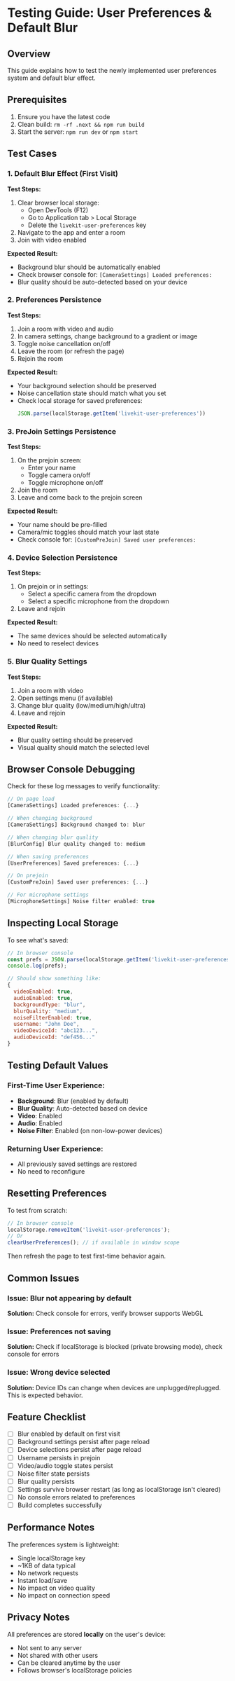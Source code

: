 # Testing Guide: User Preferences & Default Blur

## Overview
This guide explains how to test the newly implemented user preferences system and default blur effect.

## Prerequisites
1. Ensure you have the latest code
2. Clean build: `rm -rf .next && npm run build`
3. Start the server: `npm run dev` or `npm start`

## Test Cases

### 1. Default Blur Effect (First Visit)

**Test Steps:**
1. Clear browser local storage:
   - Open DevTools (F12)
   - Go to Application tab > Local Storage
   - Delete the `livekit-user-preferences` key
2. Navigate to the app and enter a room
3. Join with video enabled

**Expected Result:**
- Background blur should be automatically enabled
- Check browser console for: `[CameraSettings] Loaded preferences:`
- Blur quality should be auto-detected based on your device

### 2. Preferences Persistence

**Test Steps:**
1. Join a room with video and audio
2. In camera settings, change background to a gradient or image
3. Toggle noise cancellation on/off
4. Leave the room (or refresh the page)
5. Rejoin the room

**Expected Result:**
- Your background selection should be preserved
- Noise cancellation state should match what you set
- Check local storage for saved preferences:
  ```javascript
  JSON.parse(localStorage.getItem('livekit-user-preferences'))
  ```

### 3. PreJoin Settings Persistence

**Test Steps:**
1. On the prejoin screen:
   - Enter your name
   - Toggle camera on/off
   - Toggle microphone on/off
2. Join the room
3. Leave and come back to the prejoin screen

**Expected Result:**
- Your name should be pre-filled
- Camera/mic toggles should match your last state
- Check console for: `[CustomPreJoin] Saved user preferences:`

### 4. Device Selection Persistence

**Test Steps:**
1. On prejoin or in settings:
   - Select a specific camera from the dropdown
   - Select a specific microphone from the dropdown
2. Leave and rejoin

**Expected Result:**
- The same devices should be selected automatically
- No need to reselect devices

### 5. Blur Quality Settings

**Test Steps:**
1. Join a room with video
2. Open settings menu (if available)
3. Change blur quality (low/medium/high/ultra)
4. Leave and rejoin

**Expected Result:**
- Blur quality setting should be preserved
- Visual quality should match the selected level

## Browser Console Debugging

Check for these log messages to verify functionality:

```javascript
// On page load
[CameraSettings] Loaded preferences: {...}

// When changing background
[CameraSettings] Background changed to: blur

// When changing blur quality
[BlurConfig] Blur quality changed to: medium

// When saving preferences
[UserPreferences] Saved preferences: {...}

// On prejoin
[CustomPreJoin] Saved user preferences: {...}

// For microphone settings
[MicrophoneSettings] Noise filter enabled: true
```

## Inspecting Local Storage

To see what's saved:

```javascript
// In browser console
const prefs = JSON.parse(localStorage.getItem('livekit-user-preferences'));
console.log(prefs);

// Should show something like:
{
  videoEnabled: true,
  audioEnabled: true,
  backgroundType: "blur",
  blurQuality: "medium",
  noiseFilterEnabled: true,
  username: "John Doe",
  videoDeviceId: "abc123...",
  audioDeviceId: "def456..."
}
```

## Testing Default Values

### First-Time User Experience:
- **Background**: Blur (enabled by default)
- **Blur Quality**: Auto-detected based on device
- **Video**: Enabled
- **Audio**: Enabled
- **Noise Filter**: Enabled (on non-low-power devices)

### Returning User Experience:
- All previously saved settings are restored
- No need to reconfigure

## Resetting Preferences

To test from scratch:

```javascript
// In browser console
localStorage.removeItem('livekit-user-preferences');
// Or
clearUserPreferences(); // if available in window scope
```

Then refresh the page to test first-time behavior again.

## Common Issues

### Issue: Blur not appearing by default
**Solution:** Check console for errors, verify browser supports WebGL

### Issue: Preferences not saving
**Solution:** Check if localStorage is blocked (private browsing mode), check console for errors

### Issue: Wrong device selected
**Solution:** Device IDs can change when devices are unplugged/replugged. This is expected behavior.

## Feature Checklist

- [ ] Blur enabled by default on first visit
- [ ] Background settings persist after page reload
- [ ] Device selections persist after page reload
- [ ] Username persists in prejoin
- [ ] Video/audio toggle states persist
- [ ] Noise filter state persists
- [ ] Blur quality persists
- [ ] Settings survive browser restart (as long as localStorage isn't cleared)
- [ ] No console errors related to preferences
- [ ] Build completes successfully

## Performance Notes

The preferences system is lightweight:
- Single localStorage key
- ~1KB of data typical
- No network requests
- Instant load/save
- No impact on video quality
- No impact on connection speed

## Privacy Notes

All preferences are stored **locally** on the user's device:
- Not sent to any server
- Not shared with other users
- Can be cleared anytime by the user
- Follows browser's localStorage policies


